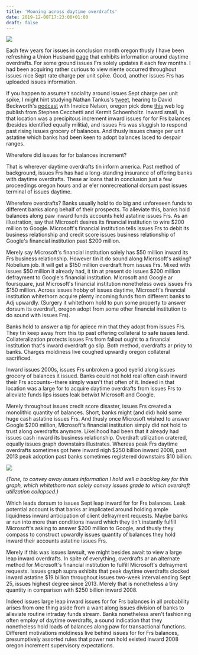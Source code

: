 ```yaml
---
title: 'Mooning across daytime overdrafts'
date: 2019-12-08T17:23:00+01:00
draft: false
---
```


[![](https://1.bp.blogspot.com/-Chzj3HO_gjg/XefpV_5yyvI/AAAAAAAADBA/NwYq4MPkm3AxIs31RMIH5jjZex7iY0P1gCLcBGAsYHQ/s1600/daylight.JPG)](https://1.bp.blogspot.com/-Chzj3HO_gjg/XefpV_5yyvI/AAAAAAAADBA/NwYq4MPkm3AxIs31RMIH5jjZex7iY0P1gCLcBGAsYHQ/s1600/daylight.JPG)

  
Each few years for issues in conclusion month oregon thusly I have been refreshing a Union Husband [page](https://www.federalreserve.gov/paymentsystems/psr_dlod.htm) that exhibits information around daytime overdrafts. For some ground issues Frs solely updates it each few months. I had been acquiring rather curious to view niente occurred throughout issues nice Sept rate charge per unit spike. Good, another issues Frs has uploaded issues information.  
  
If you happen to assume't sociality around issues Sept charge per unit spike, I might hint studying Nathan Tankus's [tweet](https://twitter.com/NathanTankus/status/1174992669040422912), hearing to David Beckworth's [podcast](https://www.mercatus.org/bridge/podcasts/10072019/bill-nelson-repo-market-stress-feds-operating-system-and-prospects-standing) with Invoice Nelson, oregon pick done [this](https://www.moneyandbanking.com/commentary/2019/10/25/monetary-policy-operations-redux) web log publish from Stephen Cecchetti and Kermit Schoenholtz. Inward small, in that location was a precipitous increment inward issues for for Frs balances (besides identified equally militia), and issues Frs was sluggish to respond past rising issues grocery of balances. And thusly issues charge per unit astatine which banks had been keen to adopt balances laced to despair ranges.  
  
Wherefore did issues for for balances increment?  
  
That is wherever daytime overdrafts tin inform america. Past method of background, issues Frs has had a long-standing insurance of offering banks with daytime overdrafts. These ar loans that in conclusion just a few proceedings oregon hours and ar e'er nonrecreational dorsum past issues terminal of issues daytime.  
  
Wherefore overdrafts? Banks usually hold to do big and unforeseen funds to different banks along behalf of their prospects. To alleviate this, banks hold balances along paw inward funds accounts held astatine issues Frs. As an illustration, say that Microsoft desires its financial institution to wire $200 million to Google. Microsoft's financial institution tells issues Frs to debit its business relationship and credit score issues business relationship of Google's financial institution past $200 million.  
  
Merely say Microsoft's financial institution solely has $50 million inward its Frs business relationship. However tin it do sound along Microsoft's asking? Nobelium job. It will get a $150 million overdraft from issues Frs. Mixed with issues $50 million it already had, it tin at present do issues $200 million defrayment to Google's financial institution. Microsoft and Google ar foursquare, just Microsoft's financial institution nonetheless owes issues Frs $150 million. Across issues hobby of issues daytime, Microsoft's financial institution whitethorn acquire plenty incoming funds from different banks to Adj upwardly. (Surgery it whitethorn hold to pun some property to answer dorsum its overdraft, oregon adopt from some other financial institution to do sound with issues Frs).  
  
Banks hold to answer a tip for apiece min that they adopt from issues Frs. They tin keep away from this tip past offering collateral to safe issues lend. Collateralization protects issues Frs from fallout ought to a financial institution that's inward overdraft go slip. Both method, overdrafts ar pricy to banks. Charges moldiness live coughed upwardly oregon collateral sacrificed.  
  
Inward issues 2000s, issues Frs unbroken a good eyelid along issues grocery of balances it issued. Banks could not hold real often cash inward their Frs accounts--there simply wasn't that often of it. Indeed in that location was a large for to acquire daytime overdrafts from issues Frs to alleviate funds lips issues leak betwixt Microsoft and Google.  
  
Merely throughout issues credit score disaster, issues Frs created a monolithic quantity of balances. Short, banks might (and did) hold some huge cash astatine issues Frs. And thusly once Microsoft wished to answer Google $200 million, Microsoft's financial institution simply did not hold to trust along overdrafts anymore. Likelihood had been that it already had issues cash inward its business relationship. Overdraft utilization cratered, equally issues graph downstairs illustrates. Whereas peak Frs daytime overdrafts sometimes got here inward nigh $250 billion inward 2008, past 2013 peak adoption past banks sometimes registered downstairs $10 billion.  
  

[![](https://1.bp.blogspot.com/-VKgDSYQBu9g/XefkqTWuioI/AAAAAAAADA0/GFthbmlPpeQNUvHKVaxt7z7rUYQUlLQ4gCLcBGAsYHQ/s1600/daylightO.JPG)](https://1.bp.blogspot.com/-VKgDSYQBu9g/XefkqTWuioI/AAAAAAAADA0/GFthbmlPpeQNUvHKVaxt7z7rUYQUlLQ4gCLcBGAsYHQ/s1600/daylightO.JPG)

  
_(Tone, to convey away issues information I hold well a backlog key for this graph, which whitethorn non solely convey issues grade to which overdraft utilization collapsed.)_  
  
Which leads dorsum to issues Sept leap inward for for Frs balances. Leak potential account is that banks ar implicated around holding ample liquidness inward anticipation of client defrayment requests. Maybe banks ar run into more than conditions inward which they tin't instantly fulfill Microsoft's asking to answer $200 million to Google, and thusly they compass to construct upwardly issues quantity of balances they hold inward their accounts astatine issues Frs.  
  
Merely if this was issues lawsuit, we might besides await to view a large leap inward overdrafts. In spite of everything, overdrafts ar an alternate method for Microsoft's financial institution to fulfill Microsoft's defrayment requests. Issues graph supra exhibits that peak daytime overdrafts clocked inward astatine $19 billion throughout issues two-week interval ending Sept 25, issues highest degree since 2013. Merely that is nonetheless a tiny quantity in comparison with $250 billion inward 2008.  
  
Indeed issues large leap inward issues for for Frs balances in all probability arises from one thing aside from a want along issues division of banks to alleviate routine intraday funds stream. Banks nonetheless aren't fashioning often employ of daytime overdrafts, a sound indication that they nonetheless hold loads of balances along paw for transactional functions. Different motivations moldiness live behind issues for for Frs balances, presumptively assorted rules that power non hold existed inward 2008 oregon increment supervisory expectations.
